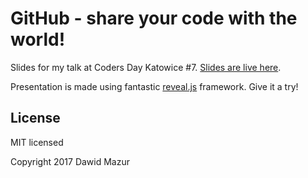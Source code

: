 # GitHub - share your code with the world!

Slides for my talk at Coders Day Katowice #7. [Slides are live here](http://dawidmazur.eu/talks/git/).

Presentation is made using fantastic [reveal.js](https://github.com/hakimel/reveal.js) framework. Give it a try!

## License

MIT licensed

Copyright 2017 Dawid Mazur